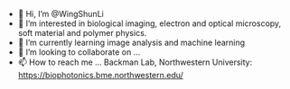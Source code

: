 - 👋 Hi, I’m @WingShunLi
- 👀 I’m interested in biological imaging, electron and optical microscopy, soft material and polymer physics.
- 🌱 I’m currently learning image analysis and machine learning
- 💞️ I’m looking to collaborate on ...
- 📫 How to reach me ... Backman Lab, Northwestern University: https://biophotonics.bme.northwestern.edu/

<!---
WingShunLi/WingShunLi is a ✨ special ✨ repository because its `README.md` (this file) appears on your GitHub profile.
You can click the Preview link to take a look at your changes.
--->
